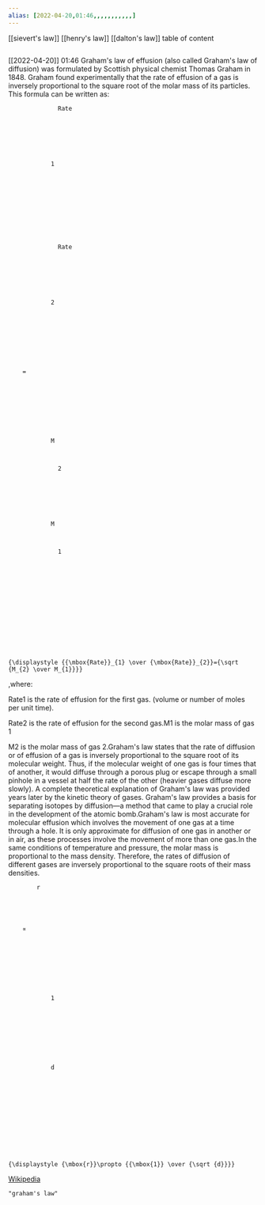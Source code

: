 ```yaml
---
alias: [2022-04-20,01:46,,,,,,,,,,,]
---
```

[[sievert's law]] [[henry's law]] [[dalton's law]]
table of content
```toc
```

[[2022-04-20]] 01:46
Graham's law of effusion (also called Graham's law of diffusion) was formulated by Scottish physical chemist Thomas Graham in 1848. Graham found experimentally that the rate of effusion of a gas is inversely proportional to the square root of the molar mass of its particles. This formula can be written as:



  

    

      

        

          

            

              

                

                  Rate

                

              

              

                1

              

            

            

              

                

                  Rate

                

              

              

                2

              

            

          

        

        =

        

          

            

              

                M

                

                  2

                

              

              

                M

                

                  1

                

              

            

          

        

      

    

    {\displaystyle {{\mbox{Rate}}_{1} \over {\mbox{Rate}}_{2}}={\sqrt {M_{2} \over M_{1}}}}

  ,where:



Rate1 is the rate of effusion for the first gas. (volume or number of moles per unit time).

Rate2 is the rate of effusion for the second gas.M1 is the molar mass of gas 1

M2 is the molar mass of gas 2.Graham's law states that the rate of diffusion or of effusion of a gas is inversely proportional to the square root of its molecular weight. Thus, if the molecular weight of one gas is four times that of another, it would diffuse through a porous plug or escape through a small pinhole in a vessel at half the rate of the other (heavier gases diffuse more slowly). A complete theoretical explanation of Graham's law was provided years later by the kinetic theory of gases. Graham's law provides a basis for separating isotopes by diffusion—a method that came to play a crucial role in the development of the atomic bomb.Graham's law is most accurate for molecular effusion which involves the movement of one gas at a time through a hole. It is only approximate for diffusion of one gas in another or in air, as these processes involve the movement of more than one gas.In the same conditions of temperature and pressure, the molar mass is proportional to the mass density. Therefore, the rates of diffusion of different gases are inversely proportional to the square roots of their mass densities.



  

    

      

        

          

            r

          

        

        ∝

        

          

            

              

                1

              

            

            

              

                d

              

            

          

        

      

    

    {\displaystyle {\mbox{r}}\propto {{\mbox{1}} \over {\sqrt {d}}}}
[Wikipedia](https://en.wikipedia.org/wiki/Graham's%20law)
```query
"graham's law"
```